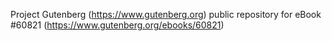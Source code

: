 Project Gutenberg (https://www.gutenberg.org) public repository for
eBook #60821 (https://www.gutenberg.org/ebooks/60821)
